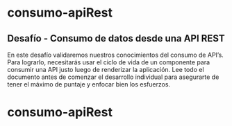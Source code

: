 # consumo-apiRest

## Desafío - Consumo de datos desde una API REST

En este desafío validaremos nuestros conocimientos del consumo de API’s. Para lograrlo,
necesitarás usar el ciclo de vida de un componente para consumir una API justo luego de
renderizar la aplicación.
Lee todo el documento antes de comenzar el desarrollo individual para asegurarte de tener el
máximo de puntaje y enfocar bien los esfuerzos.

# consumo-apiRest
